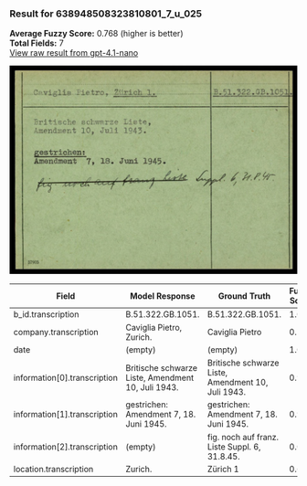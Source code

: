 ### Result for 638948508323810801_7_u_025
**Average Fuzzy Score:** 0.768 (higher is better)<br>
**Total Fields:** 7<br>
[View raw result from gpt-4.1-nano](https://github.com/RISE-UNIBAS/humanities_data_benchmark/blob/main/results/2025-10-24/T0308/request_T0308_638948508323810801_7_u_025.json)

<img src="https://github.com/RISE-UNIBAS/humanities_data_benchmark/blob/main/benchmarks/blacklist/images/638948508323810801_7_u_025.jpg?raw=true" alt="638948508323810801_7_u_025" width="600px">

| Field | Model Response | Ground Truth | Fuzzy Score | Match |
|-------|----------------|--------------|-------------|-------|
| b_id.transcription | B.51.322.GB.1051. | B.51.322.GB.1051. | 1.000 | ✅ |
| company.transcription | Caviglia Pietro, Zurich. | Caviglia Pietro | 0.769 | ❌ |
| date | (empty) | (empty) | 1.000 | ✅ |
| information[0].transcription | Britische schwarze Liste, Amendment 10, Juli 1943. | Britische schwarze Liste,<br>Amendment 10, Juli 1943. | 0.980 | ✅ |
| information[1].transcription |  gestrichen: Amendment 7, 18. Juni 1945. | gestrichen:<br>Amendment 7, 18. Juni 1945. | 0.962 | ✅ |
| information[2].transcription | (empty) | fig. noch auf franz. Liste Suppl. 6, 31.8.45. | 0.000 | ❌ |
| location.transcription | Zurich. | Zürich 1 | 0.667 | ❌ |
